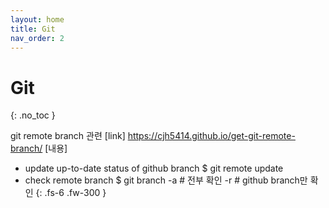 ```yaml
---
layout: home
title: Git
nav_order: 2
---
```


# Git
{: .no_toc }

git remote branch 관련
[link] https://cjh5414.github.io/get-git-remote-branch/
[내용]
- update up-to-date status of github branch
$ git remote update
- check remote branch
$ git branch 
-a # 전부 확인
-r # github branch만 확인
{: .fs-6 .fw-300 }
